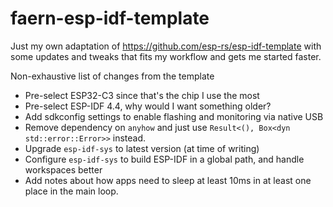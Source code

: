 # faern-esp-idf-template

Just my own adaptation of https://github.com/esp-rs/esp-idf-template
with some updates and tweaks that fits my workflow and gets me started faster.

Non-exhaustive list of changes from the template

* Pre-select ESP32-C3 since that's the chip I use the most
* Pre-select ESP-IDF 4.4, why would I want something older?
* Add sdkconfig settings to enable flashing and monitoring via native USB
* Remove dependency on `anyhow` and just use `Result<(), Box<dyn std::error::Error>>` instead.
* Upgrade `esp-idf-sys` to latest version (at time of writing)
* Configure `esp-idf-sys` to build ESP-IDF in a global path, and handle workspaces better
* Add notes about how apps need to sleep at least 10ms in at least one place in the main loop.